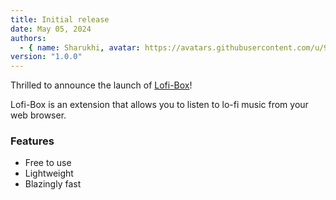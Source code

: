 ```yaml
---
title: Initial release
date: May 05, 2024
authors:
  - { name: Sharukhi, avatar: https://avatars.githubusercontent.com/u/95465993 }
version: "1.0.0"
---
```


Thrilled to announce the launch of [Lofi-Box](https://github.com/sharukhi/lofi-box)!



Lofi-Box is an extension that allows you to listen to lo-fi music from your web browser.

### Features

- Free to use
- Lightweight
- Blazingly fast
